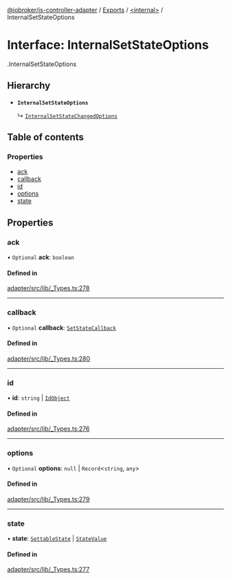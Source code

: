 [@iobroker/js-controller-adapter](../README.md) / [Exports](../modules.md) / [<internal\>](../modules/internal_.md) / InternalSetStateOptions

# Interface: InternalSetStateOptions

[<internal>](../modules/internal_.md).InternalSetStateOptions

## Hierarchy

- **`InternalSetStateOptions`**

  ↳ [`InternalSetStateChangedOptions`](internal_.InternalSetStateChangedOptions.md)

## Table of contents

### Properties

- [ack](internal_.InternalSetStateOptions.md#ack)
- [callback](internal_.InternalSetStateOptions.md#callback)
- [id](internal_.InternalSetStateOptions.md#id)
- [options](internal_.InternalSetStateOptions.md#options)
- [state](internal_.InternalSetStateOptions.md#state)

## Properties

### ack

• `Optional` **ack**: `boolean`

#### Defined in

[adapter/src/lib/_Types.ts:278](https://github.com/ioBroker/ioBroker.js-controller/blob/a9d11a29/packages/adapter/src/lib/_Types.ts#L278)

___

### callback

• `Optional` **callback**: [`SetStateCallback`](../modules/internal_.md#setstatecallback)

#### Defined in

[adapter/src/lib/_Types.ts:280](https://github.com/ioBroker/ioBroker.js-controller/blob/a9d11a29/packages/adapter/src/lib/_Types.ts#L280)

___

### id

• **id**: `string` \| [`IdObject`](internal_.IdObject.md)

#### Defined in

[adapter/src/lib/_Types.ts:276](https://github.com/ioBroker/ioBroker.js-controller/blob/a9d11a29/packages/adapter/src/lib/_Types.ts#L276)

___

### options

• `Optional` **options**: ``null`` \| `Record`<`string`, `any`\>

#### Defined in

[adapter/src/lib/_Types.ts:279](https://github.com/ioBroker/ioBroker.js-controller/blob/a9d11a29/packages/adapter/src/lib/_Types.ts#L279)

___

### state

• **state**: [`SettableState`](../modules/internal_.md#settablestate) \| [`StateValue`](../modules/internal_.md#statevalue)

#### Defined in

[adapter/src/lib/_Types.ts:277](https://github.com/ioBroker/ioBroker.js-controller/blob/a9d11a29/packages/adapter/src/lib/_Types.ts#L277)
